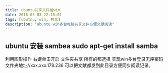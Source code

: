 ```yaml
---
title: ubuntu共享文件给win
date: 2016-05-03 22:18:01
tags: [ubutnu, win, 共享]
description: "ubuntu win多台电脑共享文件方便文献阅读"
---
```


## ubuntu 安装 sambea       sudo apt-get install samba
利用图形操作 右键单击开启 文件夹共享 所有的都选择 实现win多台登录无序密码 文件夹地址//xxx.xxx.178.236
可以把文献都发到此目录方便同步阅读记录。
